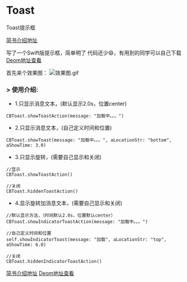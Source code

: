 # Toast
Toast提示框

[简书介绍地址](https://www.jianshu.com/p/bdfb174ddcf9)

写了一个Swift版提示框，简单明了 代码还少😄，有用到的同学可以自己下载 [Deom地址查看](https://github.com/bolagong/Toast)

首先来个效果图：   ![效果图.gif](https://upload-images.jianshu.io/upload_images/5261964-8d480d50b71378e1.gif?imageMogr2/auto-orient/strip)


### > 使用介绍:

* 1.只显示消息文本，(默认显示2.0s，位置center)
```
CBToast.showToastAction(message: "加载中。。。")
```

* 2.只显示消息文本，(自己定义时间和位置)
```
CBToast.showToast(message: "加载中。。。", aLocationStr: "bottom", aShowTime: 3.0)
```

* 3.只显示旋转，(需要自己显示和关闭)
```
//显示
CBToast.showToastAction()

//关闭
CBToast.hiddenToastAction()
```

* 4.显示旋转加消息文本，(需要自己显示和关闭)
```
//默认显示方法，（时间默认2.0s，位置默认center）
CBToast.showIndicatorToastAction(message: "加载中。。。")

//自己定义时间和位置
self.showIndicatorToast(message: "加载", aLocationStr: "top", aShowTime: 6.0)

//关闭
CBToast.hiddenIndicatorToastAction()
```

[简书介绍地址](https://www.jianshu.com/p/bdfb174ddcf9)
[Deom地址查看](https://github.com/bolagong/Toast)
